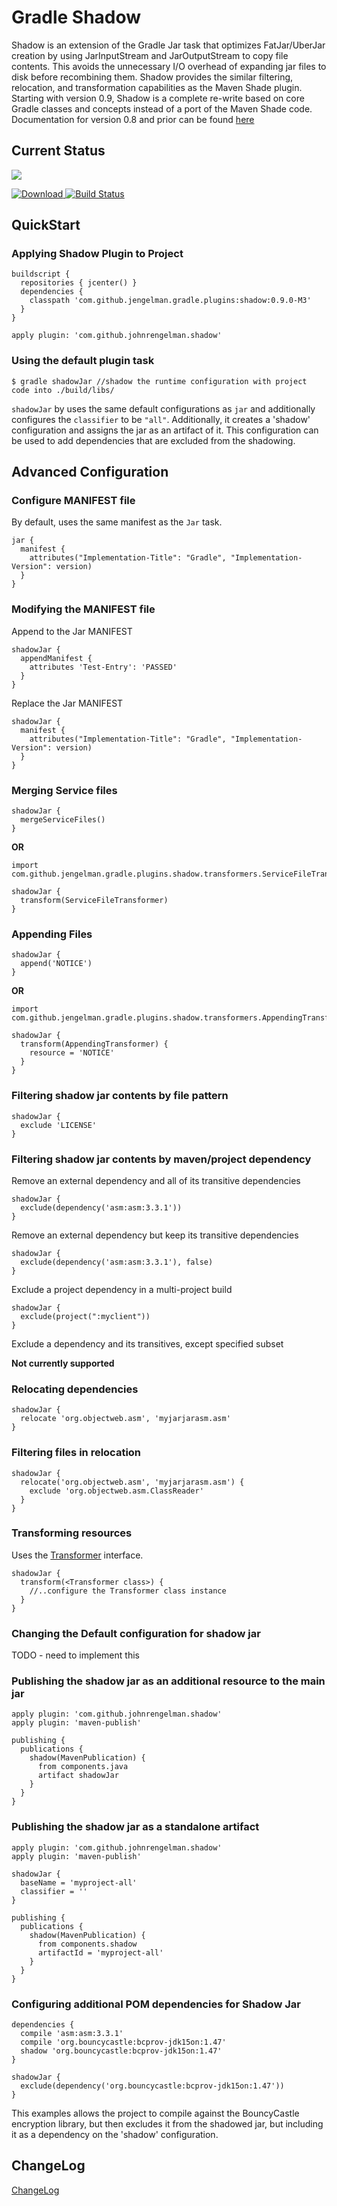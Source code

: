 
# Gradle Shadow

Shadow is an extension of the Gradle Jar task that optimizes FatJar/UberJar creation by using JarInputStream and
JarOutputStream to copy file contents. This avoids the unnecessary I/O overhead of expanding jar files to disk
before recombining them. Shadow provides the similar filtering, relocation, and transformation capabilities as the
Maven Shade plugin. Starting with version 0.9, Shadow is a complete re-write based on core Gradle classes and concepts
instead of a port of the Maven Shade code. Documentation for version 0.8 and prior can be found [here](README_old.md)

## Current Status

<a href='https://bintray.com/oneclick/rubyinstaller/rubyinstaller/view?source=watch' alt='Get automatic notifications about new "rubyinstaller" versions'><img src='https://www.bintray.com/docs/images/bintray_badge_greyscale.png'></a>

[ ![Download](https://api.bintray.com/packages/johnrengelman/gradle-plugins/gradle-shadow-plugin/images/download.png) ](https://bintray.com/johnrengelman/gradle-plugins/gradle-shadow-plugin/_latestVersion)
[![Build Status](https://drone.io/github.com/johnrengelman/shadow/status.png)](https://drone.io/github.com/johnrengelman/shadow/latest)


## QuickStart

### Applying Shadow Plugin to Project

```
buildscript {
  repositories { jcenter() }
  dependencies {
    classpath 'com.github.jengelman.gradle.plugins:shadow:0.9.0-M3'
  }
}

apply plugin: 'com.github.johnrengelman.shadow'
```


### Using the default plugin task

```
$ gradle shadowJar //shadow the runtime configuration with project code into ./build/libs/
```

`shadowJar` by uses the same default configurations as `jar` and additionally configures the `classifier` to be `"all"`.
Additionally, it creates a 'shadow' configuration and assigns the jar as an artifact of it. This configuration can
be used to add dependencies that are excluded from the shadowing.

## Advanced Configuration

### Configure MANIFEST file

By default, uses the same manifest as the `Jar` task.

```
jar {
  manifest {
    attributes("Implementation-Title": "Gradle", "Implementation-Version": version)
  }
}
```

### Modifying the MANIFEST file

Append to the Jar MANIFEST

```
shadowJar {
  appendManifest {
    attributes 'Test-Entry': 'PASSED'
  }
}
```

Replace the Jar MANIFEST

```
shadowJar {
  manifest {
    attributes("Implementation-Title": "Gradle", "Implementation-Version": version)
  }
}
```

### Merging Service files

```
shadowJar {
  mergeServiceFiles()
}
```

**OR**

```
import com.github.jengelman.gradle.plugins.shadow.transformers.ServiceFileTransformer

shadowJar {
  transform(ServiceFileTransformer)
}
```

### Appending Files

```
shadowJar {
  append('NOTICE')
}
```

**OR**

```
import com.github.jengelman.gradle.plugins.shadow.transformers.AppendingTransformer

shadowJar {
  transform(AppendingTransformer) {
    resource = 'NOTICE'
  }
}
```

### Filtering shadow jar contents by file pattern

```
shadowJar {
  exclude 'LICENSE'
}
```

### Filtering shadow jar contents by maven/project dependency

Remove an external dependency and all of its transitive dependencies

```
shadowJar {
  exclude(dependency('asm:asm:3.3.1'))
}
```

Remove an external dependency but keep its transitive dependencies

```
shadowJar {
  exclude(dependency('asm:asm:3.3.1'), false)
}
```

Exclude a project dependency in a multi-project build

```
shadowJar {
  exclude(project(":myclient"))
}
```

Exclude a dependency and its transitives, except specified subset

**Not currently supported**

### Relocating dependencies

```
shadowJar {
  relocate 'org.objectweb.asm', 'myjarjarasm.asm'
}
```

### Filtering files in relocation

```
shadowJar {
  relocate('org.objectweb.asm', 'myjarjarasm.asm') {
    exclude 'org.objectweb.asm.ClassReader'
  }
}
```

### Transforming resources

Uses the [Transformer](src/main/grovy/com/github/jengelman/gradle/plugins/shadow/transformers/Transformer.groovy) interface.

```
shadowJar {
  transform(<Transformer class>) {
    //..configure the Transformer class instance
  }
}
```

### Changing the Default configuration for shadow jar

TODO - need to implement this

### Publishing the shadow jar as an additional resource to the main jar

```
apply plugin: 'com.github.johnrengelman.shadow'
apply plugin: 'maven-publish'

publishing {
  publications {
    shadow(MavenPublication) {
      from components.java
      artifact shadowJar
    }
  }
}
```

### Publishing the shadow jar as a standalone artifact

```
apply plugin: 'com.github.johnrengelman.shadow'
apply plugin: 'maven-publish'

shadowJar {
  baseName = 'myproject-all'
  classifier = ''
}

publishing {
  publications {
    shadow(MavenPublication) {
      from components.shadow
      artifactId = 'myproject-all'
    }
  }
}
```

### Configuring additional POM dependencies for Shadow Jar

```
dependencies {
  compile 'asm:asm:3.3.1'
  compile 'org.bouncycastle:bcprov-jdk15on:1.47'
  shadow 'org.bouncycastle:bcprov-jdk15on:1.47'
}

shadowJar {
  exclude(dependency('org.bouncycastle:bcprov-jdk15on:1.47'))
}
```

This examples allows the project to compile against the BouncyCastle encryption library, but then excludes it from
the shadowed jar, but including it as a dependency on the 'shadow' configuration.

## ChangeLog

[ChangeLog](ChangeLog.md)

